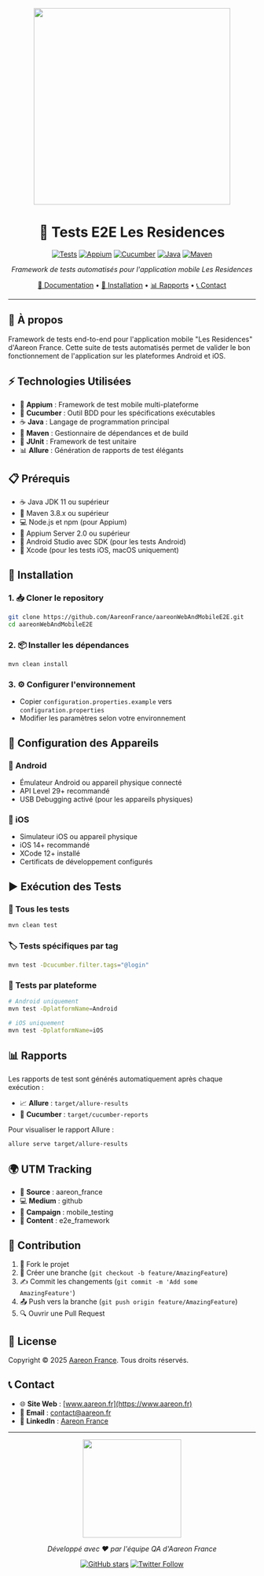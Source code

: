 <div align="center">

<img src="https://www.aareon.fr/wp-content/uploads/2021/03/logo-aareon.png" width="400px">

# 🏢 Tests E2E Les Residences

[![Tests](https://img.shields.io/badge/Tests-Passing-success?style=for-the-badge&logo=github)](https://github.com/AareonFrance/aareonWebAndMobileE2E)
[![Appium](https://img.shields.io/badge/Appium-2.0-purple?style=for-the-badge&logo=appium)](https://appium.io)
[![Cucumber](https://img.shields.io/badge/Cucumber-BDD-brightgreen?style=for-the-badge&logo=cucumber)](https://cucumber.io)
[![Java](https://img.shields.io/badge/Java-17-orange?style=for-the-badge&logo=java)](https://www.java.com)
[![Maven](https://img.shields.io/badge/Maven-3.8-red?style=for-the-badge&logo=apache-maven)](https://maven.apache.org)

*Framework de tests automatisés pour l'application mobile Les Residences*

[📱 Documentation](#-à-propos) •
[🚀 Installation](#-installation) •
[📊 Rapports](#-rapports) •
[📞 Contact](#-contact)

---

</div>

## 💫 À propos
Framework de tests end-to-end pour l'application mobile "Les Residences" d'Aareon France. Cette suite de tests automatisés permet de valider le bon fonctionnement de l'application sur les plateformes Android et iOS.

## ⚡ Technologies Utilisées
- 📱 **Appium** : Framework de test mobile multi-plateforme
- 🥒 **Cucumber** : Outil BDD pour les spécifications exécutables
- ☕ **Java** : Langage de programmation principal
- 🎯 **Maven** : Gestionnaire de dépendances et de build
- 🧪 **JUnit** : Framework de test unitaire
- 📊 **Allure** : Génération de rapports de test élégants

## 📋 Prérequis
- ☕ Java JDK 11 ou supérieur
- 🎯 Maven 3.8.x ou supérieur
- 💻 Node.js et npm (pour Appium)
- 📱 Appium Server 2.0 ou supérieur
- 🤖 Android Studio avec SDK (pour les tests Android)
- 🍎 Xcode (pour les tests iOS, macOS uniquement)

## 🚀 Installation

### 1. 📥 Cloner le repository
```bash
git clone https://github.com/AareonFrance/aareonWebAndMobileE2E.git
cd aareonWebAndMobileE2E
```

### 2. 📦 Installer les dépendances
```bash
mvn clean install
```

### 3. ⚙️ Configurer l'environnement
- Copier `configuration.properties.example` vers `configuration.properties`
- Modifier les paramètres selon votre environnement

## 📱 Configuration des Appareils

### 🤖 Android
- Émulateur Android ou appareil physique connecté
- API Level 29+ recommandé
- USB Debugging activé (pour les appareils physiques)

### 🍎 iOS
- Simulateur iOS ou appareil physique
- iOS 14+ recommandé
- XCode 12+ installé
- Certificats de développement configurés

## ▶️ Exécution des Tests

### 🎯 Tous les tests
```bash
mvn clean test
```

### 🏷️ Tests spécifiques par tag
```bash
mvn test -Dcucumber.filter.tags="@login"
```

### 📱 Tests par plateforme
```bash
# Android uniquement
mvn test -DplatformName=Android

# iOS uniquement
mvn test -DplatformName=iOS
```

## 📊 Rapports
Les rapports de test sont générés automatiquement après chaque exécution :
- 📈 **Allure** : `target/allure-results`
- 📑 **Cucumber** : `target/cucumber-reports`

Pour visualiser le rapport Allure :
```bash
allure serve target/allure-results
```

## 🌍 UTM Tracking
- 🏢 **Source** : aareon_france
- 💻 **Medium** : github
- 📱 **Campaign** : mobile_testing
- 🔄 **Content** : e2e_framework

## 🤝 Contribution
1. 🔀 Fork le projet
2. 🌿 Créer une branche (`git checkout -b feature/AmazingFeature`)
3. ✍️ Commit les changements (`git commit -m 'Add some AmazingFeature'`)
4. 📤 Push vers la branche (`git push origin feature/AmazingFeature`)
5. 🔍 Ouvrir une Pull Request

## 📜 License
Copyright © 2025 [Aareon France](https://www.aareon.fr/). Tous droits réservés.

## 📞 Contact
- 🌐 **Site Web** : [www.aareon.fr](https://www.aareon.fr)
- 📧 **Email** : contact@aareon.fr
- 💼 **LinkedIn** : [Aareon France](https://www.linkedin.com/company/aareon-france)

<div align="center">

---

<img src="https://www.aareon.fr/wp-content/uploads/2021/03/logo-aareon.png" width="200px">

*Développé avec ❤️ par l'équipe QA d'Aareon France*

[![GitHub stars](https://img.shields.io/github/stars/AareonFrance/aareonWebAndMobileE2E?style=social)](https://github.com/AareonFrance/aareonWebAndMobileE2E/stargazers)
[![Twitter Follow](https://img.shields.io/twitter/follow/AareonFrance?style=social)](https://twitter.com/AareonFrance)

</div>
